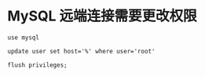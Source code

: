 # MySQL 远端连接需要更改权限

```mysql
use mysql

update user set host='%' where user='root'

flush privileges;
```


